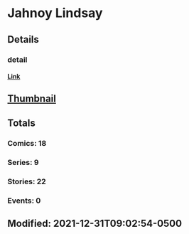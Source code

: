 # Jahnoy  Lindsay 
## Details
### detail
#### [Link](http://marvel.com/comics/creators/13020/jahnoy_lindsay?utm_campaign=apiRef&utm_source=225578a89fc76f3d20fbffda5d17a88d)
## [Thumbnail](http://i.annihil.us/u/prod/marvel/i/mg/b/40/image_not_available.jpg)
## Totals
### Comics: 18
### Series: 9
### Stories: 22
### Events: 0
## Modified: 2021-12-31T09:02:54-0500